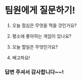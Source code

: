 # 팀원에게 질문하기!

1. 오늘 점심은 무엇을 먹을 것인가요?

2. 평소에 좋아하는 게임이 있나요?

3. 오늘 할일은 무엇인가요?

4. 배고파요!

### 답변 주셔서 감사합니다~~!